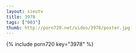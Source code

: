 ```yaml
--- 
layout: sieutv
title: 3978
tags: ["003"]
thumb: http://porn720.net/video/3978/poster.jpg
---
```

{% include porn720 key="3978" %} 

